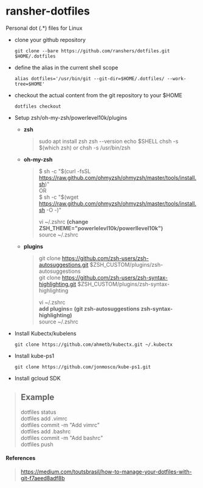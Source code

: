 # ransher-dotfiles

Personal dot (.*) files for Linux

- clone your github repository

      git clone --bare https://github.com/ranshers/dotfiles.git $HOME/.dotfiles

- define the alias in the current shell scope

      alias dotfiles='/usr/bin/git --git-dir=$HOME/.dotfiles/ --work-tree=$HOME'

- checkout the actual content from the git repository to your $HOME

      dotfiles checkout


- Setup zsh/oh-my-zsh/powerlevel10k/plugins

  - **zsh**
      > sudo apt install zsh
      > zsh --version
      > echo $SHELL
      > chsh -s $(which zsh) 
      > or 
      > chsh -s /usr/bin/zsh
  - **oh-my-zsh**
    > $ sh -c "$(curl -fsSL https://raw.github.com/ohmyzsh/ohmyzsh/master/tools/install.sh)" <br>
    > OR <br>
    > $ sh -c "$(wget https://raw.github.com/ohmyzsh/ohmyzsh/master/tools/install.sh -O -)" <br>
    > 
    > vi ~/.zshrc **(change ZSH_THEME="powerlelevl10k/powerllevel10k")** <br>
    > source ~/.zshrc <br>
  - **plugins**
    >  git clone https://github.com/zsh-users/zsh-autosuggestions.git $ZSH_CUSTOM/plugins/zsh-autosuggestions <br> 
    > git clone https://github.com/zsh-users/zsh-syntax-highlighting.git $ZSH_CUSTOM/plugins/zsh-syntax-highlighting <br>
    >
    > vi ~/.zshrc <br>
    > **add plugins= (git zsh-autosuggestions zsh-syntax-highlighting)** <br>
    > source ~/.zshrc <br>


- Install Kubectx/kubelens

      git clone https://github.com/ahmetb/kubectx.git ~/.kubectx

+ Install kube-ps1

      git clone https://github.com/jonmosco/kube-ps1.git

+ Install gcloud SDK



> ## Example
>
> dotfiles status <br>
> dotfiles add .vimrc <br>
> dotfiles commit -m "Add vimrc" <br>
> dotfiles add .bashrc <br>
> dotfiles commit -m "Add bashrc" <br>
> dotfiles push

#### References
> https://medium.com/toutsbrasil/how-to-manage-your-dotfiles-with-git-f7aeed8adf8b
